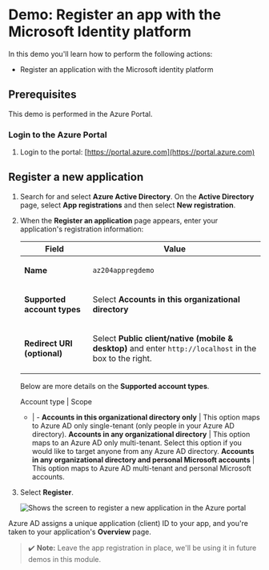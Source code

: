# Demo: Register an app with the Microsoft Identity platform

In this demo you'll learn how to perform the following actions:

* Register an application with the Microsoft identity platform

## Prerequisites

This demo is performed in the Azure Portal.

### Login to the Azure Portal

1.  Login to the portal: [https://portal.azure.com](https://portal.azure.com) 


## Register a new application

1. Search for and select **Azure Active Directory**. On the **Active Directory** page, select **App registrations** and then select **New registration**.

2. When the **Register an application** page appears, enter your application's registration information:

    <table>
    <thead>
    <tr>
    <th>Field</th>
    <th>Value</th>
    </tr>
    </thead>
    <tbody>
    <tr>
    <td><p><strong>Name</strong></p></td>
    <td><p><code>az204appregdemo</code></p></td>
    </tr>
    <tr>
    <td><p><strong>Supported account types</strong></p></td>
    <td><p>Select <strong>Accounts in this organizational directory</strong></p></td>
    </tr>
    <tr>
    <td><p><strong>Redirect URI (optional)</strong></p></td>
    <td><p>Select <strong>Public client/native (mobile &amp; desktop)</strong> and enter <code>http://localhost</code> in the box to the right.</p></td>
    </tr>
    </tbody>
    </table>

    <!--
    Field | Value 
    - | - 
    **Name** | `az204appregdemo` | Enter a meaningful application name that will be displayed to users of the app.
    **Supported account types** | Select **Accounts in this organizational directory** 
    **Redirect URI (optional)** | Select **Public client/native (mobile & desktop)** and enter `http://localhost` in the box to the right.
    -->

    Below are more details on the **Supported account types**.

    Account type | Scope
    - | -
    **Accounts in this organizational directory only** | This option maps to Azure AD only single-tenant (only people in your Azure AD directory).
    **Accounts in any organizational directory** | This option maps to an Azure AD only multi-tenant. Select this option if you would like to target anyone from any Azure AD directory.
    **Accounts in any organizational directory and personal Microsoft accounts** | This option maps to Azure AD multi-tenant and personal Microsoft accounts. 

3. Select **Register**.

    ![Shows the screen to register a new application in the Azure portal](../../linked_image_files/new-app-registration-expanded.png)

Azure AD assigns a unique application (client) ID to your app, and you're taken to your application's **Overview** page. 

>✔️ **Note:** Leave the app registration in place, we'll be using it in future demos in this module.

